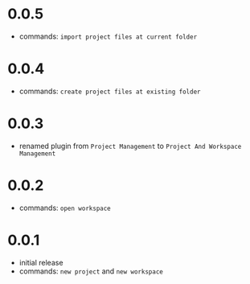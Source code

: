 # 0.0.5
- commands: `import project files at current folder`

# 0.0.4
- commands: `create project files at existing folder`

# 0.0.3
- renamed plugin from `Project Management` to `Project And Workspace Management`

# 0.0.2
- commands: `open workspace`

# 0.0.1
- initial release
- commands: `new project` and `new workspace`
